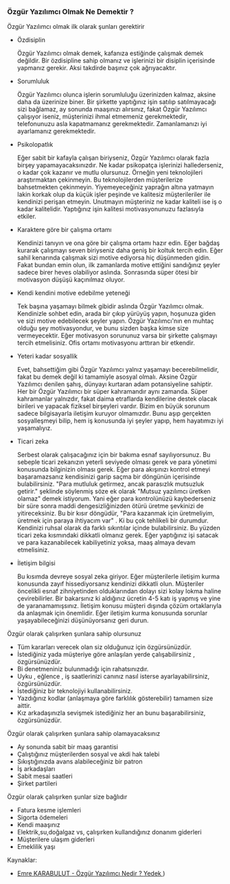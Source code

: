 ### Özgür Yazılımcı Olmak Ne Demektir ? ###

Özgür Yazılımcı olmak ilk olarak şunları gerektirir

* Özdisiplin

    Özgür Yazılımcı olmak demek, kafanıza estiğinde çalışmak demek değildir. Bir özdisipline sahip olmanız ve
    işlerinizi bir disiplin içerisinde yapmanız gerekir. Aksi takdirde başınız çok ağrıyacaktır.


* Sorumluluk

    Özgür Yazılımcı olunca işlerin sorumluluğu üzerinizden kalmaz, aksine daha da üzerinize biner. Bir şirkette yaptığınız işin
    satılıp satılmayacağı sizi bağlamaz, ay sonunda maaşınızı alırsınız, fakat Özgür Yazılımcı çalışıyor iseniz, müşterinizi
    ihmal etmemeniz gerekmektedir, telefonunuzu asla kapatmamanız gerekmektedir. Zamanlamanızı iyi ayarlamanız gerekmektedir.


* Psikolopatlık

    Eğer sabit bir kafayla çalışan biriyseniz, Özgür Yazılımcı olarak fazla birşey yapamayacaksınızdır. Ne kadar psikopatça
    işlerinizi hallederseniz, o kadar çok kazanır ve mutlu olursunuz. Örneğin yeni teknolojileri araştırmaktan çekinmeyin.
    Bu teknolojilerden müşterilerize bahsetmekten çekinmeyin. Yiyemeyeceğiniz yaprağın altına yatmayın lakin korkak olup da
    küçük işler peşinde ve kalitesiz müşterileriler ile kendinizi perişan etmeyin. Unutmayın müşteriniz ne kadar kaliteli
    ise iş o kadar kalitelidir. Yaptığınız işin kalitesi motivasyonunuzu fazlasıyla etkiler.


* Karaktere göre bir çalışma ortamı

    Kendinizi tanıyın ve ona göre bir çalışma ortamı hazır edin. Eğer bağdaş kurarak çalışmayı seven biriyseniz daha geniş
    bir koltuk tercih edin. Eğer sahil kenarında çalışmak sizi motive ediyorsa hiç düşünmeden gidin. Fakat bundan emin olun,
    ilk zamanlarda motive ettiğini sandığınız şeyler sadece birer heves olabiliyor aslında. Sonrasında süper ötesi bir
    motivasyon düşüşü kaçınılmaz oluyor.


* Kendi kendini motive edebilme yeteneği

    Tek başına yaşamayı bilmek gibidir aslında Özgür Yazılımcı olmak. Kendinizle sohbet edin, arada bir çıkıp yürüyüş yapın,
    hoşunuza giden ve sizi motive edebilecek şeyler yapın. Özgür Yazılımcı'nın en muhtaç olduğu şey motivasyondur,
    ve bunu sizden başka kimse size vermeyecektir. Eğer motivasyon sorununuz varsa bir şirkette çalışmayı tercih etmelisiniz.
    Ofis ortamı motivasyonu arttıran bir etkendir.


* Yeteri kadar sosyallik

    Evet, bahsettiğim gibi Özgür Yazılımcı yalnız yaşamayı becerebilmelidir, fakat bu demek değil ki tamamiyle asosyal
    olmalı. Aksine Özgür Yazılımcı denilen şahış, dünyayı kurtaran adam potansiyeline sahiptir. Her bir Özgür
    Yazılımcı bir süper kahramandır aynı zamanda. Süper kahramanlar yalnızdır, fakat daima etraflarda kendilerine
    destek olacak birileri ve yapacak fiziksel birşeyleri vardır. Bizim en büyük sorunum sadece bilgisayarla iletişim
    kuruyor olmamızdır. Bunu aşıp gerçekten sosyalleşmeyi bilip, hem iş konusunda iyi şeyler yapıp,
    hem hayatımızı iyi yaşamalıyız.


* Ticari zeka

    Serbest olarak çalışacağınız için bir bakıma esnaf sayılıyorsunuz. Bu sebeple ticari zekanızın yeterli seviyede
    olması gerek ve para yönetimi konusunda bilginizin olması gerek. Eğer para akışınızı kontrol etmeyi
    başaramazsanız kendisinizi garip saçma bir döngünün içerisinde bulabilirsiniz. "Para mutluluk getirmez,
    ancak parasızlık mutsuzluk getirir." şeklinde söylenmiş söze ek olarak "Mutsuz yazılımcı üretken olamaz" demek
    istiyorum. Yani eğer para kontrolünüzü kaybederseniz bir süre sonra maddi dengesizliğinizden ötürü üretme
    şevkinizi de yitireceksiniz. Bu bir kısır döngüdür, "Para kazanmak için üretmeliyim,
    üretmek için paraya ihtiyacım var" . Ki bu çok tehlikeli bir durumdur. Kendinizi ruhsal olarak da farklı
    sıkıntılar içinde bulabilirsiniz. Bu yüzden ticari zeka kısmındaki dikkatli olmanız gerek. Eğer yaptığınız işi
    satacak ve para kazanabilecek kabiliyetiniz yoksa, maaş almaya devam etmelisiniz.


* İletişim bilgisi

    Bu kısımda devreye sosyal zeka giriyor. Eğer müşterilerle iletişim kurma konusunda zayıf hissediyorsanız
    kendinizi dikkatli olun. Müşteriler öncelikli esnaf zihniyetinden olduklarından dolayı sizi kolay lokma haline
    çevirebilirler. Bir bakarsınız ki aldığınız ücretin 4-5 katı iş yapmış ve yine de yaranamamışsınız. İletişim
    konusu müşteri dışında çözüm ortaklarıyla da anlaşmak için önemlidir. Eğer iletişim kurma konusunda sorunlar
    yaşayabileceğinizi düşünüyorsanız geri durun.


Özgür olarak çalışırken şunlara sahip olursunuz

* Tüm kararları verecek olan siz olduğunuz için özgürsünüzdür.
* İstediğiniz yada müşteriye göre anlaşılan yerde çalışabilirsiniz , özgürsünüzdür.
* Bi denetmeniniz bulunmadığı için rahatsınızdır.
* Uyku , eğlence , iş saatlerinizi canınız nasıl isterse ayarlayabilirsiniz, özgürsünüzdür.
* İstediğiniz bir teknolojiyi kullanabilirsiniz.
* Yazdığınız kodlar (anlaşmaya göre farklılık gösterebilir) tamamen size aittir.
* Kız arkadaşınızla sevişmek istediğiniz her an bunu başarabilirsiniz, özgürsünüzdür.

Özgür olarak çalışırken şunlara sahip olamayacaksınız

* Ay sonunda sabit bir maaş garantisi
* Çalıştığınız müşterilerden sosyal ve akdi hak talebi
* Sıkıştığınızda avans alabileceğiniz bir patron
* İş arkadaşları
* Sabit mesai saatleri
* Şirket partileri

Özgür olarak çalışırken şunlar size bağlıdır

* Fatura kesme işlemleri
* Sigorta ödemeleri
* Kendi maaşınız
* Elektrik,su,doğalgaz vs, çalışırken kullandığınız donanım giderleri
* Müşterilere ulaşım giderleri
* Emeklilik yaşı


Kaynaklar:

* [Emre KARABULUT - Özgür Yazılımcı Nedir ? ](http://www.emrekarabulut.com/freelancer-nedir-freelancer-kime-denir.html)
  [Yedek ](Kaynaklar/Emre-KARABULUT-Freelance-Nedir.md) )

